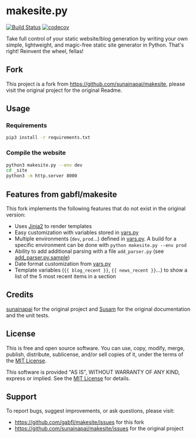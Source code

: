 makesite.py
===========

[![Build Status](https://travis-ci.org/gabfl/makesite.svg?branch=master)](https://travis-ci.org/gabfl/makesite)
[![codecov](https://codecov.io/gh/gabfl/makesite/branch/master/graph/badge.svg)](https://codecov.io/gh/gabfl/makesite)

Take full control of your static website/blog generation by writing your
own simple, lightweight, and magic-free static site generator in
Python. That's right! Reinvent the wheel, fellas!

## Fork

This project is a fork from https://github.com/sunainapai/makesite, please visit the original project for the original Readme.

## Usage

### Requirements

```bash
pip3 install -r requirements.txt
```

### Compile the website

```bash
python3 makesite.py --env dev
cd _site
python3 -m http.server 8000
```

## Features from gabfl/makesite

This fork implements the following features that do not exist in the original version:
 - Uses [Jinja2](http://jinja.pocoo.org/) to render templates
 - Easy customization with variables stored in [vars.py](vars.py)
 - Multiple environments (`dev`, `prod`...) defined in [vars.py](vars.py). A build for a specific environment can be done with `python makesite.py --env prod`
 - Ability to add additional parsing with a file `add_parser.py` (see [add_parser.py.sample](add_parser.py.sample))
 - Date format customization from [vars.py](vars.py)
 - Template variables (`{{ blog_recent }}`, `{{ news_recent }}`...) to show a list of the 5 most recent items in a section

## Credits

[sunainapai](https://github.com/sunainapai) for the original project and [Susam](https://github.com/susam) for the original documentation and the unit tests.

## License

This is free and open source software. You can use, copy, modify,
merge, publish, distribute, sublicense, and/or sell copies of it,
under the terms of the [MIT License](LICENSE.md).

This software is provided "AS IS", WITHOUT WARRANTY OF ANY KIND,
express or implied. See the [MIT License](LICENSE.md) for details.


## Support

To report bugs, suggest improvements, or ask questions, please visit:
 - <https://github.com/gabfl/makesite/issues> for this fork
 - <https://github.com/sunainapai/makesite/issues> for the original project
